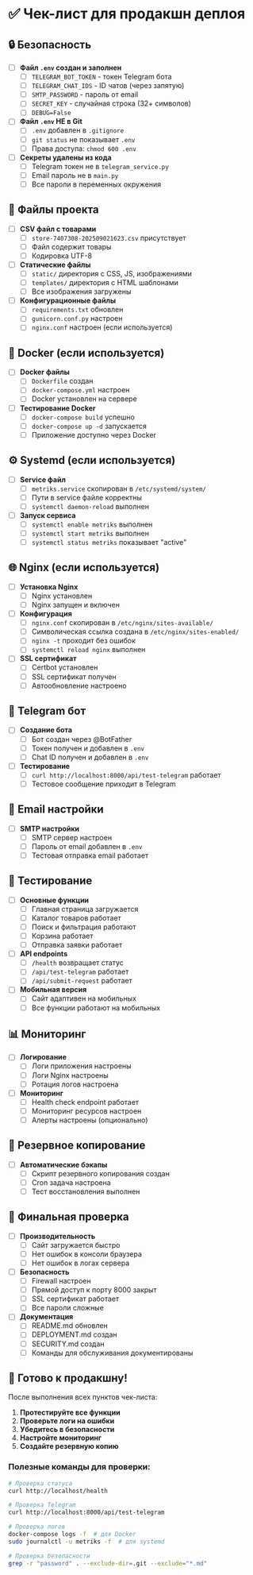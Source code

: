 # ✅ Чек-лист для продакшн деплоя

## 🔒 Безопасность

- [ ] **Файл `.env` создан и заполнен**
  - [ ] `TELEGRAM_BOT_TOKEN` - токен Telegram бота
  - [ ] `TELEGRAM_CHAT_IDS` - ID чатов (через запятую)
  - [ ] `SMTP_PASSWORD` - пароль от email
  - [ ] `SECRET_KEY` - случайная строка (32+ символов)
  - [ ] `DEBUG=False`

- [ ] **Файл `.env` НЕ в Git**
  - [ ] `.env` добавлен в `.gitignore`
  - [ ] `git status` не показывает `.env`
  - [ ] Права доступа: `chmod 600 .env`

- [ ] **Секреты удалены из кода**
  - [ ] Telegram токен не в `telegram_service.py`
  - [ ] Email пароль не в `main.py`
  - [ ] Все пароли в переменных окружения

## 📁 Файлы проекта

- [ ] **CSV файл с товарами**
  - [ ] `store-7407308-202509021623.csv` присутствует
  - [ ] Файл содержит товары
  - [ ] Кодировка UTF-8

- [ ] **Статические файлы**
  - [ ] `static/` директория с CSS, JS, изображениями
  - [ ] `templates/` директория с HTML шаблонами
  - [ ] Все изображения загружены

- [ ] **Конфигурационные файлы**
  - [ ] `requirements.txt` обновлен
  - [ ] `gunicorn.conf.py` настроен
  - [ ] `nginx.conf` настроен (если используется)

## 🐳 Docker (если используется)

- [ ] **Docker файлы**
  - [ ] `Dockerfile` создан
  - [ ] `docker-compose.yml` настроен
  - [ ] Docker установлен на сервере

- [ ] **Тестирование Docker**
  - [ ] `docker-compose build` успешно
  - [ ] `docker-compose up -d` запускается
  - [ ] Приложение доступно через Docker

## ⚙️ Systemd (если используется)

- [ ] **Service файл**
  - [ ] `metriks.service` скопирован в `/etc/systemd/system/`
  - [ ] Пути в service файле корректны
  - [ ] `systemctl daemon-reload` выполнен

- [ ] **Запуск сервиса**
  - [ ] `systemctl enable metriks` выполнен
  - [ ] `systemctl start metriks` выполнен
  - [ ] `systemctl status metriks` показывает "active"

## 🌐 Nginx (если используется)

- [ ] **Установка Nginx**
  - [ ] Nginx установлен
  - [ ] Nginx запущен и включен

- [ ] **Конфигурация**
  - [ ] `nginx.conf` скопирован в `/etc/nginx/sites-available/`
  - [ ] Символическая ссылка создана в `/etc/nginx/sites-enabled/`
  - [ ] `nginx -t` проходит без ошибок
  - [ ] `systemctl reload nginx` выполнен

- [ ] **SSL сертификат**
  - [ ] Certbot установлен
  - [ ] SSL сертификат получен
  - [ ] Автообновление настроено

## 🔧 Telegram бот

- [ ] **Создание бота**
  - [ ] Бот создан через @BotFather
  - [ ] Токен получен и добавлен в `.env`
  - [ ] Chat ID получен и добавлен в `.env`

- [ ] **Тестирование**
  - [ ] `curl http://localhost:8000/api/test-telegram` работает
  - [ ] Тестовое сообщение приходит в Telegram

## 📧 Email настройки

- [ ] **SMTP настройки**
  - [ ] SMTP сервер настроен
  - [ ] Пароль от email добавлен в `.env`
  - [ ] Тестовая отправка email работает

## 🧪 Тестирование

- [ ] **Основные функции**
  - [ ] Главная страница загружается
  - [ ] Каталог товаров работает
  - [ ] Поиск и фильтрация работают
  - [ ] Корзина работает
  - [ ] Отправка заявки работает

- [ ] **API endpoints**
  - [ ] `/health` возвращает статус
  - [ ] `/api/test-telegram` работает
  - [ ] `/api/submit-request` работает

- [ ] **Мобильная версия**
  - [ ] Сайт адаптивен на мобильных
  - [ ] Все функции работают на мобильных

## 📊 Мониторинг

- [ ] **Логирование**
  - [ ] Логи приложения настроены
  - [ ] Логи Nginx настроены
  - [ ] Ротация логов настроена

- [ ] **Мониторинг**
  - [ ] Health check endpoint работает
  - [ ] Мониторинг ресурсов настроен
  - [ ] Алерты настроены (опционально)

## 🔄 Резервное копирование

- [ ] **Автоматические бэкапы**
  - [ ] Скрипт резервного копирования создан
  - [ ] Cron задача настроена
  - [ ] Тест восстановления выполнен

## 🚀 Финальная проверка

- [ ] **Производительность**
  - [ ] Сайт загружается быстро
  - [ ] Нет ошибок в консоли браузера
  - [ ] Нет ошибок в логах сервера

- [ ] **Безопасность**
  - [ ] Firewall настроен
  - [ ] Прямой доступ к порту 8000 закрыт
  - [ ] SSL сертификат работает
  - [ ] Все пароли сложные

- [ ] **Документация**
  - [ ] README.md обновлен
  - [ ] DEPLOYMENT.md создан
  - [ ] SECURITY.md создан
  - [ ] Команды для обслуживания документированы

## 🎉 Готово к продакшну!

После выполнения всех пунктов чек-листа:

1. **Протестируйте все функции**
2. **Проверьте логи на ошибки**
3. **Убедитесь в безопасности**
4. **Настройте мониторинг**
5. **Создайте резервную копию**

### Полезные команды для проверки:

```bash
# Проверка статуса
curl http://localhost/health

# Проверка Telegram
curl http://localhost:8000/api/test-telegram

# Проверка логов
docker-compose logs -f  # для Docker
sudo journalctl -u metriks -f  # для systemd

# Проверка безопасности
grep -r "password" . --exclude-dir=.git --exclude="*.md"
```

